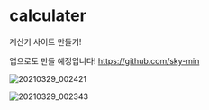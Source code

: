 # calculater
계산기 사이트 만들기!

앱으로도 만들 예정입니다!
https://github.com/sky-min

![20210329_002421](https://user-images.githubusercontent.com/81374952/112757593-5d64aa00-9025-11eb-8523-ed92f7051d16.jpg)

![20210329_002343](https://user-images.githubusercontent.com/81374952/112757579-4b830700-9025-11eb-8d87-6c4f1cbce407.jpg)
